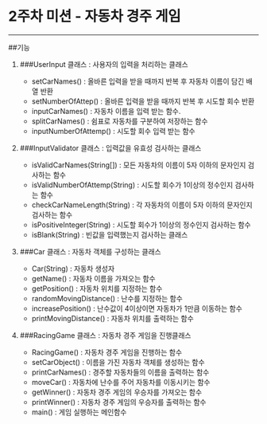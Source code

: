 # 2주차 미션 - 자동차 경주 게임
***
	
##기능
1. ###UserInput 클래스 : 사용자의 입력을 처리하는 클래스
	* setCarNames() : 올바른 입력을 받을 때까지 반복 후  자동차 이름이 담긴 배열 반환
	* setNumberOfAttep() : 올바른 입력을 받을 때까지 반복 후 시도할 회수 반환 
	* inputCarNames() : 자동차 이름을 입력 받는 함수.
	* splitCarNames() : 쉼표로 자동차를 구분하여 저장하는 함수
	* inputNumberOfAttemp() : 시도할 회수 입력 받는 함수  
	
2. ###InputValidator 클래스 : 입력값을 유효성 검사하는 클래스
	* isValidCarNames(String[]) : 모든 자동차의 이름이 5자 이하의 문자인지 검사하는 함수
	* isValidNumberOfAttemp(String) : 시도할 회수가 1이상의 정수인지 검사하는 함수
	* checkCarNameLength(String) : 각 자동차의 이름이  5자 이하의 문자인지 검사하는 함수
	* isPositiveInteger(String) : 시도할 회수가 1이상의 정수인지 검사하는 함수
	* isBlank(String) : 빈값을 입력했는지 검사하는 클래스  
	
3. ###Car 클래스 : 자동차 객체를 구성하는 클래스
	* Car(String) : 자동차 생성자
	* getName() : 자동차 이름을 가져오는 함수
	* getPosition() : 자동차 위치를 지정하는 함수
	* randomMovingDistance() : 난수를 지정하는 함수
	* increasePosition() : 난수값이 4이상이면  자동차가 1만큼 이동하는 함수
	* printMovingDistance() : 자동차 위치를 출력하는 함수  
	
4. ###RacingGame 클래스 : 자동차  경주 게임을 진행클래스
	* RacingGame() : 자동차  경주 게임을 진행하는 함수
	* setCarObject() : 이름을 가진 자동차 객체를 생성하는 함수
	* printCarNames() : 경주할 자동차들의 이름을 출력하는 함수
	* moveCar() : 자동차에 난수를 주어 자동차를 이동시키는 함수
	* getWinner() : 자동차 경주 게임의 우승자를 가져오는 함수
	* printWinner() : 자동차 경주 게임의 우승자를 출력하는 함수 
	* main() : 게임 실행하는 메인함수  
	